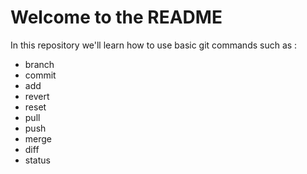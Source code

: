 # Welcome to the README

In this repository we'll learn how to use basic git commands such as :
- branch
- commit
- add
- revert
- reset
- pull
- push
- merge
- diff
- status 

